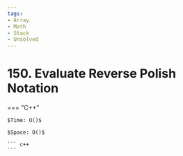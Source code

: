 ```yaml
---
tags:
- Array
- Math
- Stack
- Unsolved
---
```



# 150. Evaluate Reverse Polish Notation

=== "C++"

    $Time: O()$

    $Space: O()$

    ``` c++
    ```